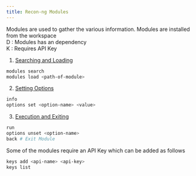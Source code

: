 ```yaml
---
title: Recon-ng Modules
---
```


Modules are used to gather the various information. Modules are installed from the workspace  
D : Modules has an dependency  
K : Requires API Key

1. <u>Searching and Loading</u>

````bash
modules search
modules load <path-of-module>
````

2. <u>Setting Options</u>

````bash
info
options set <option-name> <value>
````

3. <u>Execution and Exiting</u>

````bash
run
options unset <option-name>
back # Exit Module
````

Some of the modules require an API Key which can be added as follows

````bash
keys add <api-name> <api-key>
keys list
````